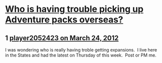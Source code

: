 # [Who is having trouble picking up Adventure packs overseas?](https://community.fantasyflightgames.com/topic/62276-who-is-having-trouble-picking-up-adventure-packs-overseas/)

## 1 [player2052423 on March 24, 2012](https://community.fantasyflightgames.com/topic/62276-who-is-having-trouble-picking-up-adventure-packs-overseas/?do=findComment&comment=609742)

I was wondering who is really having troble getting expansions.  I live here in the States and had the latest on Thursday of this week.  Post or PM me.

